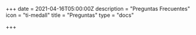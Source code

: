 +++
date = 2021-04-16T05:00:00Z
description = "Preguntas Frecuentes"
icon = "ti-medall"
title = "Preguntas"
type = "docs"

+++
